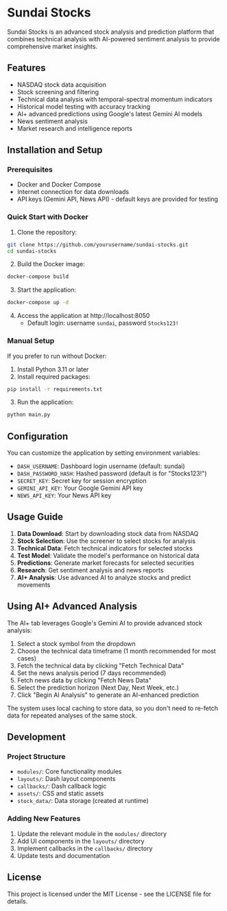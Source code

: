 # Sundai Stocks

Sundai Stocks is an advanced stock analysis and prediction platform that combines technical analysis with AI-powered sentiment analysis to provide comprehensive market insights.

## Features

- NASDAQ stock data acquisition
- Stock screening and filtering
- Technical data analysis with temporal-spectral momentum indicators
- Historical model testing with accuracy tracking
- AI+ advanced predictions using Google's latest Gemini AI models
- News sentiment analysis
- Market research and intelligence reports

## Installation and Setup

### Prerequisites

- Docker and Docker Compose
- Internet connection for data downloads
- API keys (Gemini API, News API) - default keys are provided for testing

### Quick Start with Docker

1. Clone the repository:
```bash
git clone https://github.com/yourusername/sundai-stocks.git
cd sundai-stocks
```

2. Build the Docker image:
```bash
docker-compose build
```

3. Start the application:
```bash
docker-compose up -d
```

4. Access the application at http://localhost:8050
   - Default login: username `sundai`, password `Stocks123!`

### Manual Setup

If you prefer to run without Docker:

1. Install Python 3.11 or later
2. Install required packages:
```bash
pip install -r requirements.txt
```

3. Run the application:
```bash
python main.py
```

## Configuration

You can customize the application by setting environment variables:

- `DASH_USERNAME`: Dashboard login username (default: sundai)
- `DASH_PASSWORD_HASH`: Hashed password (default is for "Stocks123!")
- `SECRET_KEY`: Secret key for session encryption
- `GEMINI_API_KEY`: Your Google Gemini API key
- `NEWS_API_KEY`: Your News API key

## Usage Guide

1. **Data Download**: Start by downloading stock data from NASDAQ
2. **Stock Selection**: Use the screener to select stocks for analysis
3. **Technical Data**: Fetch technical indicators for selected stocks
4. **Test Model**: Validate the model's performance on historical data
5. **Predictions**: Generate market forecasts for selected securities
6. **Research**: Get sentiment analysis and news reports
7. **AI+ Analysis**: Use advanced AI to analyze stocks and predict movements

## Using AI+ Advanced Analysis

The AI+ tab leverages Google's Gemini AI to provide advanced stock analysis:

1. Select a stock symbol from the dropdown
2. Choose the technical data timeframe (1 month recommended for most cases)
3. Fetch the technical data by clicking "Fetch Technical Data"
4. Set the news analysis period (7 days recommended)
5. Fetch news data by clicking "Fetch News Data"
6. Select the prediction horizon (Next Day, Next Week, etc.)
7. Click "Begin AI Analysis" to generate an AI-enhanced prediction

The system uses local caching to store data, so you don't need to re-fetch data for repeated analyses of the same stock.

## Development

### Project Structure

- `modules/`: Core functionality modules
- `layouts/`: Dash layout components
- `callbacks/`: Dash callback logic
- `assets/`: CSS and static assets
- `stock_data/`: Data storage (created at runtime)

### Adding New Features

1. Update the relevant module in the `modules/` directory
2. Add UI components in the `layouts/` directory
3. Implement callbacks in the `callbacks/` directory
4. Update tests and documentation

## License

This project is licensed under the MIT License - see the LICENSE file for details.